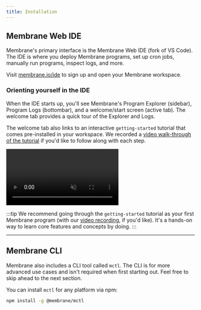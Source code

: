 ```yaml
---
title: Installation
---
```


## Membrane Web IDE

Membrane's primary interface is the Membrane Web IDE (fork of VS Code). The IDE is where you deploy Membrane programs, set up cron jobs, manually run programs, inspect logs, and more.

Visit [membrane.io/ide](https://www.membrane.io/ide) to sign up and open your Membrane workspace.

### Orienting yourself in the IDE

When the IDE starts up, you'll see Membrane's Program Explorer (sidebar), Program Logs (bottombar), and a welcome/start screen (active tab). The welcome tab provides a quick tour of the Explorer and Logs.

The welcome tab also links to an interactive `getting-started` tutorial that comes pre-installed in your workspace. We recorded a [video walk-through of the tutorial](https://share.descript.com/view/Smb0rEUzMkk) if you'd like to follow along with each step.

<video src="/cloud-assets/getting-started.mp4" muted autoplay loop></video>

:::tip
We recommend going through the `getting-started` tutorial as your first Membrane program (with our [video recording](https://share.descript.com/view/Smb0rEUzMkk), if you'd like). It's a hands-on way to learn core features and concepts by doing.
:::

---

## Membrane CLI

Membrane also includes a CLI tool called `mctl`. The CLI is for more advanced use cases and isn't required when first starting out. Feel free to skip ahead to the next section.

You can install `mctl` for any platform via npm:

```sh
npm install -g @membrane/mctl
```

